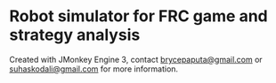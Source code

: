 Robot simulator for FRC game and strategy analysis
===================
Created with JMonkey Engine 3, contact brycepaputa@gmail.com or suhaskodali@gmail.com for more information.
